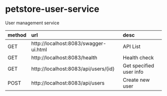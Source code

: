 # petstore-user-service

User management service

|method|url|desc|
|:---|:---|:---|
|GET|http://localhost:8083/swagger-ui.html|API List|  
|GET|http://localhost:8083/health|Health check|
|GET|http://localhost:8083/api/users/{id}|Get specified user info|
|POST|http://localhost:8083/api/users|Create new user|
